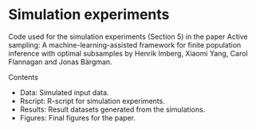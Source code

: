 # Simulation experiments

Code used for the simulation experiments (Section 5) in the paper Active sampling: A machine-learning-assisted framework for finite population inference with optimal subsamples by Henrik Imberg, Xiaomi Yang, Carol Flannagan and Jonas Bärgman.

Contents
* Data: Simulated input data.
* Rscript: R-script for simulation experiments.
* Results: Result datasets generated from the simulations.
* Figures: Final figures for the paper.
